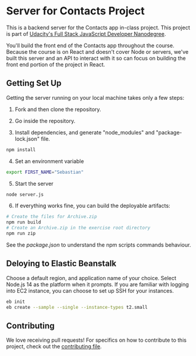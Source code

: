 # Server for Contacts Project

This is a backend server for the Contacts app in-class project. This project is part of [Udacity's Full Stack JavaScript Developer Nanodegree](https://www.udacity.com/course/full-stack-javascript-developer-nanodegree--nd0067).

You'll build the front end of the Contacts app throughout the course. Because the course is on React and doesn't cover Node or servers, we've built this server and an API to interact with it so can focus on building the front end portion of the project in React.

## Getting Set Up

Getting the server running on your local machine takes only a few steps:

1. Fork and then clone the repository. 


2. Go inside the repository.

3. Install dependencies, and generate "node_modules" and "package-lock.json" file. 
```bash
npm install
```


4. Set an environment variable
```bash
export FIRST_NAME="Sebastian"
```

5. Start the server
```bash
node server.js
```

6. If everything works fine, you can build the deployable artifacts:
```bash
# Create the files for Archive.zip
npm run build
# Create an Archive.zip in the exercise root directory
npm run zip  
```
See the *package.json* to understand the npm scripts commands behaviour. 


## Deloying to Elastic Beanstalk
Choose a default region, and application name of your choice. Select Node.js 14 as the platform when it prompts. If you are familiar with logging into EC2 instance, you can choose to set up SSH for your instances. 
```bash
eb init
eb create --sample --single --instance-types t2.small
``` 


## Contributing

We love receiving pull requests! For specifics on how to contribute to this project, check out the [contributing file](CONTRIBUTING.md).
